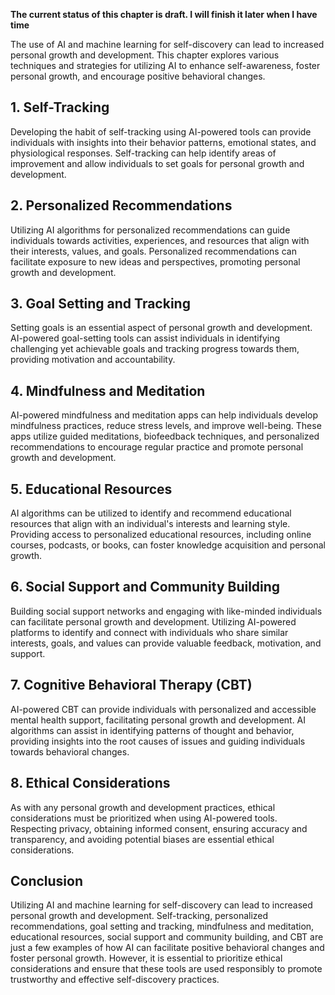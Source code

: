 **The current status of this chapter is draft. I will finish it later when I have time**

The use of AI and machine learning for self-discovery can lead to increased personal growth and development. This chapter explores various techniques and strategies for utilizing AI to enhance self-awareness, foster personal growth, and encourage positive behavioral changes.

**1. Self-Tracking**
--------------------

Developing the habit of self-tracking using AI-powered tools can provide individuals with insights into their behavior patterns, emotional states, and physiological responses. Self-tracking can help identify areas of improvement and allow individuals to set goals for personal growth and development.

**2. Personalized Recommendations**
-----------------------------------

Utilizing AI algorithms for personalized recommendations can guide individuals towards activities, experiences, and resources that align with their interests, values, and goals. Personalized recommendations can facilitate exposure to new ideas and perspectives, promoting personal growth and development.

**3. Goal Setting and Tracking**
--------------------------------

Setting goals is an essential aspect of personal growth and development. AI-powered goal-setting tools can assist individuals in identifying challenging yet achievable goals and tracking progress towards them, providing motivation and accountability.

**4. Mindfulness and Meditation**
---------------------------------

AI-powered mindfulness and meditation apps can help individuals develop mindfulness practices, reduce stress levels, and improve well-being. These apps utilize guided meditations, biofeedback techniques, and personalized recommendations to encourage regular practice and promote personal growth and development.

**5. Educational Resources**
----------------------------

AI algorithms can be utilized to identify and recommend educational resources that align with an individual's interests and learning style. Providing access to personalized educational resources, including online courses, podcasts, or books, can foster knowledge acquisition and personal growth.

**6. Social Support and Community Building**
--------------------------------------------

Building social support networks and engaging with like-minded individuals can facilitate personal growth and development. Utilizing AI-powered platforms to identify and connect with individuals who share similar interests, goals, and values can provide valuable feedback, motivation, and support.

**7. Cognitive Behavioral Therapy (CBT)**
-----------------------------------------

AI-powered CBT can provide individuals with personalized and accessible mental health support, facilitating personal growth and development. AI algorithms can assist in identifying patterns of thought and behavior, providing insights into the root causes of issues and guiding individuals towards behavioral changes.

**8. Ethical Considerations**
-----------------------------

As with any personal growth and development practices, ethical considerations must be prioritized when using AI-powered tools. Respecting privacy, obtaining informed consent, ensuring accuracy and transparency, and avoiding potential biases are essential ethical considerations.

**Conclusion**
--------------

Utilizing AI and machine learning for self-discovery can lead to increased personal growth and development. Self-tracking, personalized recommendations, goal setting and tracking, mindfulness and meditation, educational resources, social support and community building, and CBT are just a few examples of how AI can facilitate positive behavioral changes and foster personal growth. However, it is essential to prioritize ethical considerations and ensure that these tools are used responsibly to promote trustworthy and effective self-discovery practices.
